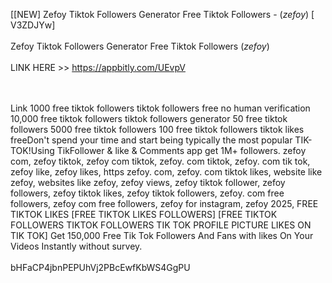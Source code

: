 [[NEW] Zefoy Tiktok Followers Generator Free Tiktok Followers - (*zefoy*) [ V3ZDJYw]
<br>
<br>Zefoy Tiktok Followers Generator Free Tiktok Followers (*zefoy*)
<br>
<br>LINK HERE >> https://appbitly.com/UEvpV

<br>
<br>Link 1000 free tiktok followers tiktok followers free no human verification 10,000 free tiktok followers tiktok followers generator 50 free tiktok followers 5000 free tiktok followers 100 free tiktok followers tiktok likes freeDon't spend your time and start being typically the most popular TIK-TOK!Using TikFollower & like & Comments app get 1M+ followers.  zefoy com, zefoy tiktok, zefoy com tiktok, zefoy. com tiktok, zefoy. com tik tok, zefoy like, zefoy likes, https zefoy. com, zefoy. com tiktok likes, website like zefoy, websites like zefoy, zefoy views, zefoy tiktok follower, zefoy followers, zefoy tiktok likes, zefoy tiktok followers, zefoy. com free followers, zefoy com free followers, zefoy for instagram, zefoy 2025, FREE TIKTOK LIKES [FREE TIKTOK LIKES FOLLOWERS] [FREE TIKTOK FOLLOWERS TIKTOK FOLLOWERS TIK TOK PROFILE PICTURE LIKES ON TIK TOK] Get 150,000 Free Tik Tok Followers And Fans with likes On Your Videos Instantly without survey. 
<br>
<br>bHFaCP4jbnPEPUhVj2PBcEwfKbWS4GgPU
<br>
